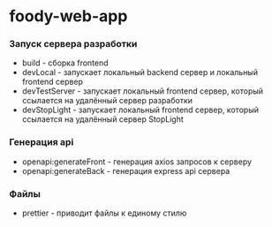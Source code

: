 # foody-web-app

### Запуск сервера разработки

-   build - сборка frontend
-   devLocal - запускает локальный backend сервер и локальный frontend сервер
-   devTestServer - запускает локальный frontend сервер, который ссылается на удалённый сервер разработки
-   devStopLight - запускает локальный frontend сервер, который ссылается на удалённый сервер StopLight

### Генерация api

-   openapi:generateFront - генерация axios запросов к серверу
-   openapi:generateBack - генерация express api сервера

### Файлы

-   prettier - приводит файлы к единому стилю
